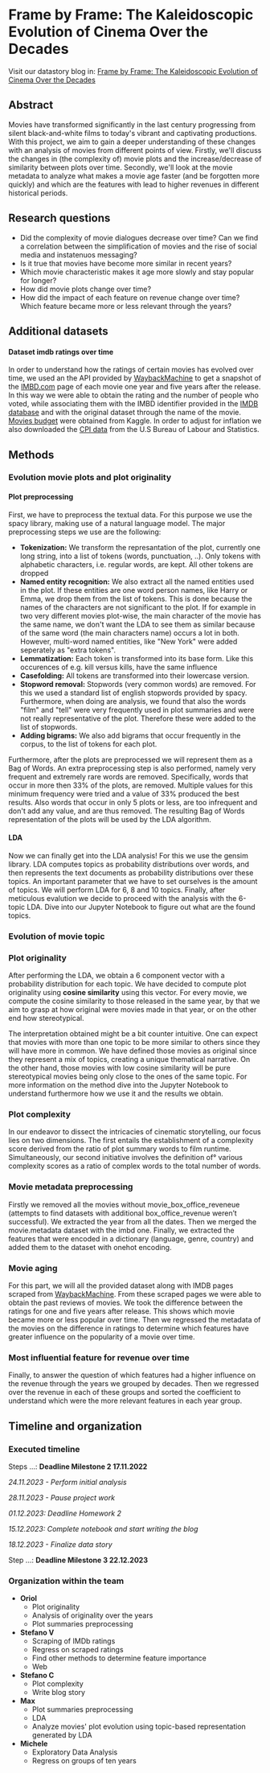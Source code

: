 # Frame by Frame: The Kaleidoscopic Evolution of Cinema Over the Decades

Visit our datastory blog in: [Frame by Frame: The Kaleidoscopic Evolution of Cinema Over the Decades](https://stefanoviel.github.io/moviesevolution/)

## Abstract

Movies have transformed significantly in the last century progressing from silent black-and-white films to today's vibrant and captivating productions. With this project, we aim to gain a deeper understanding of these changes with an analysis of movies from different points of view. Firstly, we'll discuss the changes in (the complexity of) movie plots and the increase/decrease of similarity between plots over time. Secondly, we'll look at the movie metadata to analyze what makes a movie age faster (and be forgotten more quickly) and which are the features with lead to higher revenues in different historical periods.

## Research questions

- Did the complexity of movie dialogues decrease over time? Can we find a correlation between the simplification of movies and the rise of social media and instatenuos messaging?
- Is it true that movies have become more similar in recent years?
- Which movie characteristic makes it age more slowly and stay popular for longer?
- How did movie plots change over time?
- How did the impact of each feature on revenue change over time? Which feature became more or less relevant through the years?

## Additional datasets

#### Dataset imdb ratings over time

In order to understand how the ratings of certain movies has evolved over time, we used an the API provided by [WaybackMachine](https://archive.org/help/wayback_api.php) to get a snapshot of the [IMBD.com](https://www.imdb.com/) page of each movie one year and five years after the release. In this way we were able to obtain the rating and the number of people who voted, while associating them with the IMBD identifier provided in the [IMDB database](https://datasets.imdbws.com/title.basics.tsv.gz) and with the original dataset through the name of the movie. [Movies budget](https://www.kaggle.com/datasets/danielgrijalvas/movies?select=movies.csv) were obtained from Kaggle. In order to adjust for inflation we also downloaded the [CPI data](https://www.bls.gov/cpi/data.htm) from the U.S Bureau of Labour and Statistics.

## Methods

### Evolution movie plots and plot originality

#### Plot preprocessing

First, we have to preprocess the textual data. For this purpose we use the spacy library, making use of a natural language model. The major preprocessing steps we use are the following:

- **Tokenization:** We transform the represantation of the plot, currently one long string, into a list of tokens (words, punctuation, ..). Only tokens with alphabetic characters, i.e. regular words, are kept. All other tokens are dropped
- **Named entity recognition:** We also extract all the named entities used in the plot. If these entities are one word person names, like Harry or Emma, we drop them from the list of tokens. This is done because the names of the characters are not significant to the plot. If for example in two very different movies plot-wise, the main character of the movie has the same name, we don't want the LDA to see them as similar because of the same word (the main characters name) occurs a lot in both. However, multi-word named entities, like "New York" were added seperately as "extra tokens".
- **Lemmatization:** Each token is transformed into its base form. Like this occurences of e.g. kill versus kills, have the same influence
- **Casefolding:** All tokens are transformed into their lowercase version.
- **Stopword removal:** Stopwords (very common words) are removed. For this we used a standard list of english stopwords provided by spacy. Furthermore, when doing are analysis, we found that also the words "film" and "tell" were very frequently used in plot summaries and were not really representative of the plot. Therefore these were added to the list of stopwords.
- **Adding bigrams:** We also add bigrams that occur frequently in the corpus, to the list of tokens for each plot.

Furthermore, after the plots are preprocessed we will represent them as a Bag of Words. An extra preprocessing step is also performed, namely very frequent and extremely rare words are removed. Specifically, words that occur in more then 33% of the plots, are removed. Multiple values for this minimum frequency were tried and a value of 33% produced the best results. Also words that occur in only 5 plots or less, are too infrequent and don't add any value, and are thus removed. The resulting Bag of Words representation of the plots will be used by the LDA algorithm.

#### LDA

Now we can finally get into the LDA analysis! For this we use the gensim library. LDA computes topics as probability distributions over words, and then represents the text documents as probability distributions over these topics. An important parameter that we have to set ourselves is the amount of topics. We will perform LDA for 6, 8 and 10 topics. Finally, after meticulous evalution we decide to proceed with the analysis with the 6-topic LDA. Dive into our Jupyter Notebook to figure out what are the found topics.

### Evolution of movie topic

### Plot originality

After performing the LDA, we obtain a 6 component vector with a probability distribution for each topic. We have decided to compute plot originality using **cosine similarity** using this vector. For every movie, we compute the cosine similarity to those released in the same year, by that we aim to grasp at how original were movies made in that year, or on the other end how stereotypical.

The interpretation obtained might be a bit counter intuitive. One can expect that movies with more than one topic to be more similar to others since they will have more in common. We have defined those movies as original since they represent a mix of topics, creating a unique thematical narrative. On the other hand, those movies with low cosine similarity will be pure stereotypical movies being only close to the ones of the same topic. For more information on the method dive into the Jupyter Notebook to understand furthermore how we use it and the results we obtain.

### Plot complexity

In our endeavor to dissect the intricacies of cinematic storytelling, our focus lies on two dimensions. The first entails the establishment of a complexity score derived from the ratio of plot summary words to film runtime. Simultaneously, our second initiative involves the definition of° various complexity scores as a ratio of complex words to the total number of words.

### Movie metadata preprocessing

Firstly we removed all the movies without movie_box_office_reveneue (attempts to find datasets with additional box_office_revenue weren’t successful). We extracted the year from all the dates. Then we merged the movie.metadata dataset with the imbd one. Finally, we extracted the features that were encoded in a dictionary (language, genre, country) and added them to the dataset with onehot encoding.

### Movie aging

For this part, we will all the provided dataset along with IMDB pages scraped from [WaybackMachine](https://archive.org/help/wayback_api.php). From these scraped pages we were able to obtain the past reviews of movies. We took the difference between the ratings for one and five years after release. This shows which movie became more or less popular over time. Then we regressed the metadata of the movies on the difference in ratings to determine which features have greater influence on the popularity of a movie over time.

### Most influential feature for revenue over time

Finally, to answer the question of which features had a higher influence on the revenue through the years we grouped by decades. Then we regressed over the revenue in each of these groups and sorted the coefficient to understand which were the more relevant features in each year group.

## Timeline and organization

### Executed timeline

Steps ...: **Deadline Milestone 2 17.11.2022**

*24.11.2023  - Perform initial analysis*

*28.11.2023 - Pause project work*

*01.12.2023: Deadline Homework 2*

*15.12.2023: Complete notebook and start writing the blog*

*18.12.2023 - Finalize data story*

Step ...: **Deadline Milestone 3 22.12.2023**

### Organization within the team

- **Oriol**
  - Plot originality
  - Analysis of originality over the years
  - Plot summaries preprocessing
- **Stefano V**
  - Scraping of IMDb ratings
  - Regress on scraped ratings
  - Find other methods to determine feature importance
  - Web
- **Stefano C**
  - Plot complexity
  - Write blog story
- **Max**
  - Plot summaries preprocessing 
  - LDA
  - Analyze movies' plot evolution using topic-based representation generated by LDA
- **Michele**
  - Exploratory Data Analysis
  - Regress on groups of ten years
